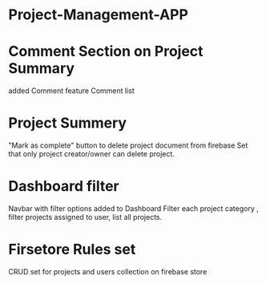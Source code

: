 # Project-Management-APP

# Comment Section on Project Summary
added Comment feature
Comment list

# Project Summery
"Mark as complete" button to delete project document from firebase 
Set that only project creator/owner can delete project.

# Dashboard filter
Navbar with filter options added to Dashboard 
Filter each project category , filter projects assigned to user, list all projects. 

# Firsetore Rules set 

CRUD set for projects and users collection on firebase store 













